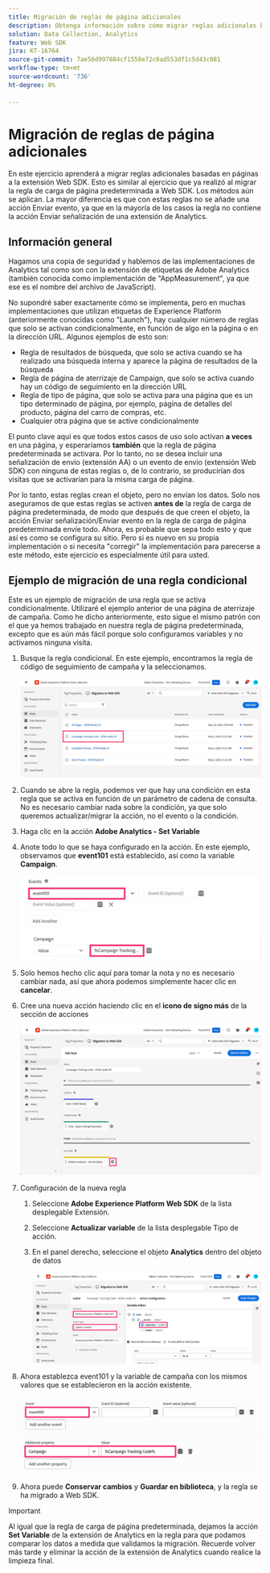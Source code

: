 ```yaml
---
title: Migración de reglas de página adicionales
description: Obtenga información sobre cómo migrar reglas adicionales basadas en páginas a la extensión Web SDK.
solution: Data Collection, Analytics
feature: Web SDK
jira: KT-16764
source-git-commit: 7ae56d997884cf1558e72c0ad553df1c5d43c081
workflow-type: tm+mt
source-wordcount: '736'
ht-degree: 0%

---
```



# Migración de reglas de página adicionales

En este ejercicio aprenderá a migrar reglas adicionales basadas en páginas a la extensión Web SDK. Esto es similar al ejercicio que ya realizó al migrar la regla de carga de página predeterminada a Web SDK. Los métodos aún se aplican. La mayor diferencia es que con estas reglas no se añade una acción Enviar evento, ya que en la mayoría de los casos la regla no contiene la acción Enviar señalización de una extensión de Analytics.

## Información general

Hagamos una copia de seguridad y hablemos de las implementaciones de Analytics tal como son con la extensión de etiquetas de Adobe Analytics (también conocida como implementación de &quot;AppMeasurement&quot;, ya que ese es el nombre del archivo de JavaScript).

No supondré saber exactamente cómo se implementa, pero en muchas implementaciones que utilizan etiquetas de Experience Platform (anteriormente conocidas como &quot;Launch&quot;), hay cualquier número de reglas que solo se activan condicionalmente, en función de algo en la página o en la dirección URL. Algunos ejemplos de esto son:

* Regla de resultados de búsqueda, que solo se activa cuando se ha realizado una búsqueda interna y aparece la página de resultados de la búsqueda
* Regla de página de aterrizaje de Campaign, que solo se activa cuando hay un código de seguimiento en la dirección URL
* Regla de tipo de página, que solo se activa para una página que es un tipo determinado de página, por ejemplo, página de detalles del producto, página del carro de compras, etc.
* Cualquier otra página que se active condicionalmente

El punto clave aquí es que todos estos casos de uso solo activan **a veces** en una página, y esperaríamos **también** que la regla de página predeterminada se activara. Por lo tanto, no se desea incluir una señalización de envío (extensión AA) o un evento de envío (extensión Web SDK) con ninguna de estas reglas o, de lo contrario, se producirían dos visitas que se activarían para la misma carga de página.

Por lo tanto, estas reglas crean el objeto, pero no envían los datos. Solo nos aseguramos de que estas reglas se activen **antes de** la regla de carga de página predeterminada, de modo que después de que creen el objeto, la acción Enviar señalización/Enviar evento en la regla de carga de página predeterminada envíe todo. Ahora, es probable que sepa todo esto y que así es como se configura su sitio. Pero si es nuevo en su propia implementación o si necesita &quot;corregir&quot; la implementación para parecerse a este método, este ejercicio es especialmente útil para usted.

## Ejemplo de migración de una regla condicional

Este es un ejemplo de migración de una regla que se activa condicionalmente. Utilizaré el ejemplo anterior de una página de aterrizaje de campaña. Como he dicho anteriormente, esto sigue el mismo patrón con el que ya hemos trabajado en nuestra regla de página predeterminada, excepto que es aún más fácil porque solo configuramos variables y no activamos ninguna visita.

1. Busque la regla condicional. En este ejemplo, encontramos la regla de código de seguimiento de campaña y la seleccionamos.

   ![Selección de regla de código de seguimiento de campaña](assets/campaign-tracking-code-rule-select.jpg)

1. Cuando se abre la regla, podemos ver que hay una condición en esta regla que se activa en función de un parámetro de cadena de consulta. No es necesario cambiar nada sobre la condición, ya que solo queremos actualizar/migrar la acción, no el evento o la condición.
1. Haga clic en la acción **Adobe Analytics - Set Variable**
1. Anote todo lo que se haya configurado en la acción. En este ejemplo, observamos que **event101** está establecido, así como la variable **Campaign**.

   ![event101](assets/event101.jpg)
   ![campaign var](assets/campaign-variable.jpg)

1. Solo hemos hecho clic aquí para tomar la nota y no es necesario cambiar nada, así que ahora podemos simplemente hacer clic en **cancelar**.
1. Cree una nueva acción haciendo clic en el **icono de signo más** de la sección de acciones

   ![nueva acción](assets/new-action-conditional-rule.jpg)

1. Configuración de la nueva regla
   1. Seleccione **Adobe Experience Platform Web SDK** de la lista desplegable Extensión.
   1. Seleccione **Actualizar variable** de la lista desplegable Tipo de acción.
   1. En el panel derecho, seleccione el objeto **Analytics** dentro del objeto de datos

      ![Acción de actualización de variable](assets/configure-conditional-rule-action.jpg)

1. Ahora establezca event101 y la variable de campaña con los mismos valores que se establecieron en la acción existente.

   ![Establecer evento101](assets/web-sdk-event101.jpg)
   ![Establecer campaña](assets/web-sdk-campaign-var.jpg)

1. Ahora puede **Conservar cambios** y **Guardar en biblioteca**, y la regla se ha migrado a Web SDK.

>[!IMPORTANT]
>
>Al igual que la regla de carga de página predeterminada, dejamos la acción **Set Variable** de la extensión de Analytics en la regla para que podamos comparar los datos a medida que validamos la migración. Recuerde volver más tarde y eliminar la acción de la extensión de Analytics cuando realice la limpieza final.



